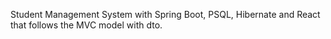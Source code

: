 Student Management System with Spring Boot, PSQL, Hibernate and React that follows the MVC model with dto.
